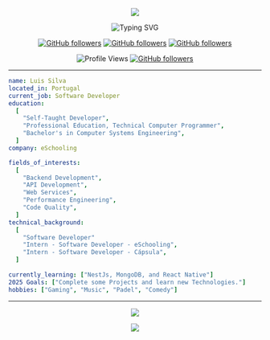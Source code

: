 <p align="center">
  <img src="https://capsule-render.vercel.app/api?type=waving&color=gradient&text=Hello!&height=100&section=header"/>
</p>

<div align="center">
  
  ![Typing SVG](https://readme-typing-svg.herokuapp.com?font=Fira+Code&size=25&duration=6000&pause=1000&color=FFFFFF&center=true&vCenter=true&width=600&height=100&lines=Let's+Connect+and+have+a+Chat!)

   [![GitHub followers](https://user-images.githubusercontent.com/46517096/166972883-f5f1d88c-0246-4374-88ac-ded0f2cf0699.png)](https://github.com/luismsilvadev)
   [![GitHub followers](https://user-images.githubusercontent.com/46517096/166973395-19676cd8-f8ec-4abf-83ff-da8243505b82.png)](http://www.linkedin.com/in/luís-silva-dev)
   [![GitHub followers](https://user-images.githubusercontent.com/46517096/166974368-9798f39f-1f46-499c-b14e-81f0a3f83a06.pngl)](https://www.instagram.com/_legion75_/)
  
  ![Profile Views](https://komarev.com/ghpvc/?username=luismsilvadev&abbreviated=true&color=lightgrey&style=flat-square&label=Profile+Views)
  [![GitHub followers](https://img.shields.io/github/followers/luismsilvadev?style=social)](https://github.com/luismsilvadev)
  
</div>

---

```yaml
name: Luis Silva
located_in: Portugal
current_job: Software Developer
education:
  [
    "Self-Taught Developer",
    "Professional Education, Technical Computer Programmer",
    "Bachelor's in Computer Systems Engineering",
  ]
company: eSchooling

fields_of_interests:
  [
    "Backend Development",
    "API Development",
    "Web Services",
    "Performance Engineering",
    "Code Quality",
  ]
technical_background:
  [
    "Software Developer"
    "Intern - Software Developer - eSchooling",
    "Intern - Software Developer - Cápsula",
  ]
  
currently_learning: ["NestJs, MongoDB, and React Native"]
2025 Goals: ["Complete some Projects and learn new Technologies."]
hobbies: ["Gaming", "Music", "Padel", "Comedy"]
```
  
---

<p align="center">
  <a href="https://github.com/luismsilvadev">
    <img src="https://skillicons.dev/icons?i=azure,cs,dotnet,express,git,jenkins,jquery,mongodb,nestjs,nodejs,postgres,postman,py,ts&theme=dark&perline=14" />
  </a>
</p>

<p align="center">
  <img src="https://capsule-render.vercel.app/api?type=waving&color=gradient&height=100&section=footer"/>
</p>
